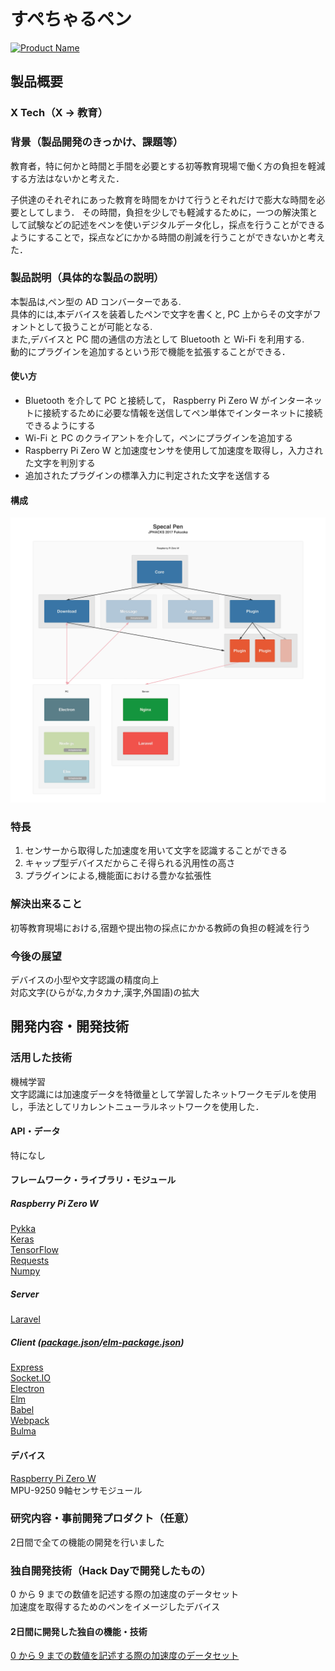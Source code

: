 # すぺちゃるペン
[![Product Name](https://raw.github.com/GabLeRoux/WebMole/master/ressources/WebMole_Youtube_Video.png)](https://www.youtube.com/channel/UC4PtjOfZTbVp9DwtJv82Lzg)

## 製品概要
### X Tech（X → 教育）

### 背景（製品開発のきっかけ、課題等）
教育者，特に何かと時間と手間を必要とする初等教育現場で働く方の負担を軽減する方法はないかと考えた．

子供達のそれぞれにあった教育を時間をかけて行うとそれだけで膨大な時間を必要としてしまう．
その時間，負担を少しでも軽減するために，一つの解決策として試験などの記述をペンを使いデジタルデータ化し，採点を行うことができるようにすることで，採点などにかかる時間の削減を行うことができないかと考えた．

### 製品説明（具体的な製品の説明）
本製品は,ペン型の AD コンバーターである.  
具体的には,本デバイスを装着したペンで文字を書くと, PC 上からその文字がフォントとして扱うことが可能となる.  
また,デバイスと PC 間の通信の方法として Bluetooth と Wi-Fi を利用する.  
動的にプラグインを追加するという形で機能を拡張することができる．

#### 使い方
- Bluetooth を介して PC と接続して， Raspberry Pi Zero W がインターネットに接続するために必要な情報を送信してペン単体でインターネットに接続できるようにする
- Wi-Fi と PC のクライアントを介して，ペンにプラグインを追加する
- Raspberry Pi Zero W と加速度センサを使用して加速度を取得し，入力された文字を判別する
- 追加されたプラグインの標準入力に判定された文字を送信する

#### 構成
![Description](description.png)
### 特長

1. センサーから取得した加速度を用いて文字を認識することができる  
2. キャップ型デバイスだからこそ得られる汎用性の高さ  
3. プラグインによる,機能面における豊かな拡張性

### 解決出来ること
初等教育現場における,宿題や提出物の採点にかかる教師の負担の軽減を行う

### 今後の展望
デバイスの小型や文字認識の精度向上  
対応文字(ひらがな,カタカナ,漢字,外国語)の拡大

## 開発内容・開発技術

### 活用した技術
機械学習  
文字認識には加速度データを特徴量として学習したネットワークモデルを使用し，手法としてリカレントニューラルネットワークを使用した．

#### API・データ
特になし

#### フレームワーク・ライブラリ・モジュール
##### Raspberry Pi Zero W
[Pykka](https://www.pykka.org/en/latest/)  
[Keras](https://keras.io/)  
[TensorFlow](https://www.tensorflow.org/)  
[Requests](http://docs.python-requests.org/en/master/)  
[Numpy](http://www.numpy.org/)
##### Server
[Laravel](https://laravel.com/)
##### Client ([package.json](https://github.com/jphacks/FK_1704/blob/master/Client/package.json)/[elm-package.json](https://github.com/jphacks/FK_1704/blob/master/Client/elm-package.json))
[Express](http://expressjs.com/)  
[Socket.IO](https://socket.io/)  
[Electron](https://electron.atom.io/)  
[Elm](http://elm-lang.org/)  
[Babel](https://babeljs.io/)  
[Webpack](https://webpack.js.org/)  
[Bulma](https://bulma.io/)

#### デバイス
[Raspberry Pi Zero W](https://www.raspberrypi.org/products/raspberry-pi-zero-w/)  
MPU-9250 9軸センサモジュール

### 研究内容・事前開発プロダクト（任意）
2日間で全ての機能の開発を行いました

### 独自開発技術（Hack Dayで開発したもの）
0 から 9 までの数値を記述する際の加速度のデータセット  
加速度を取得するためのペンをイメージしたデバイス

#### 2日間に開発した独自の機能・技術
[0 から 9 までの数値を記述する際の加速度のデータセット](https://github.com/jphacks/FK_1704/tree/master/python/dataset100)
